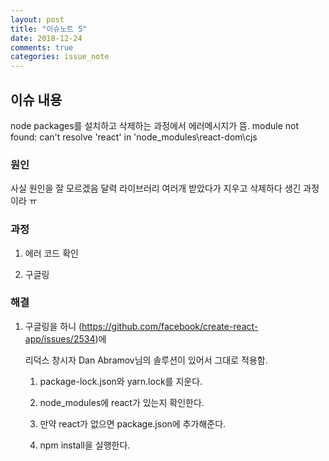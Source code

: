```yaml
---
layout: post
title: "이슈노트 5"
date: 2018-12-24
comments: true
categories: issue_note
---
```


## 이슈 내용

node packages를 설치하고 삭제하는 과정에서 에러메시지가 뜸.
module not found: can't resolve 'react' in 'node_modules\react-dom\cjs

### 원인

사실 원인을 잘 모르겠음 달력 라이브러리 여러개 받았다가 지우고 삭제하다 생긴 과정이라 ㅠ

### 과정

1. 에러 코드 확인

2. 구글링

### 해결

1. 구글링을 하니 (https://github.com/facebook/create-react-app/issues/2534)에

	리덕스 창시자 Dan Abramov님의 솔루션이 있어서 그대로 적용함.

   1. package-lock.json와 yarn.lock를 지운다.

   2. node_modules에 react가 있는지 확인한다.

   3. 만약 react가 없으면 package.json에 추가해준다.

   4. npm install을 실행한다.
